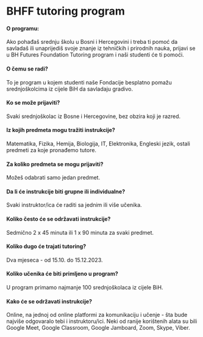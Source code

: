 # BHFF tutoring program

#### O programu:
Ako pohađaš srednju školu u Bosni i Hercegovini i treba ti pomoć da savladaš ili unaprijediš svoje znanje iz tehničkih i prirodnih nauka, prijavi se u BH Futures Foundation Tutoring program i naši studenti će ti pomoći.

#### O čemu se radi? 
To je program u kojem studenti naše Fondacije besplatno pomažu srednjoškolcima iz cijele BiH da savladaju gradivo.

#### Ko se može prijaviti? 
Svaki srednjoškolac iz Bosne i Hercegovine, bez obzira koji je razred.

#### Iz kojih predmeta mogu tražiti instrukcije? 
Matematika, Fizika, Hemija, Biologija, IT, Elektronika, Engleski jezik, ostali predmeti za koje pronađemo tutore.

#### Za koliko predmeta se mogu prijaviti? 
Možeš odabrati samo jedan predmet.

#### Da li će instrukcije biti grupne ili individualne? 
Svaki instruktor/ica će raditi sa jednim ili više učenika.

#### Koliko često će se održavati instrukcije? 
Sedmično 2 x 45 minuta ili 1 x 90 minuta za svaki predmet.

#### Koliko dugo će trajati tutoring? 
Dva mjeseca - od 15.10. do 15.12.2023.

#### Koliko učenika će biti primljeno u program? 
U program primamo najmanje 100 srednjoškolaca iz cijele BiH.

#### Kako će se održavati instrukcije? 
Online, na jednoj od online platformi za komunikaciju i učenje - šta bude najviše odgovaralo tebi i instruktoru/ici. Neki od ranije korištenih alata su bili Google Meet, Google Classroom, Google Jamboard, Zoom, Skype, Viber.
